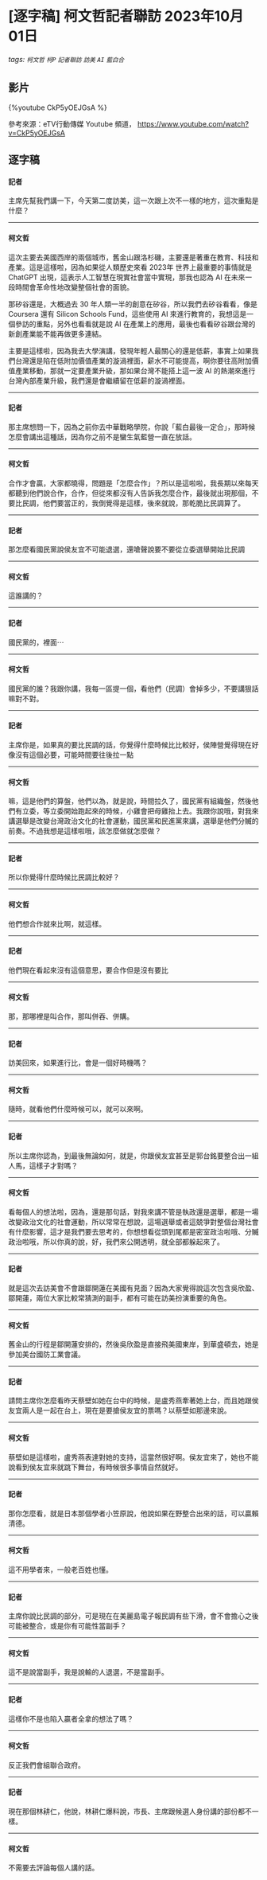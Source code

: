 # [逐字稿] 柯文哲記者聯訪 2023年10月01日

###### tags: `柯文哲` `柯P` `記者聯訪` `訪美` `AI` `藍白合`

## 影片

{%youtube CkP5yOEJGsA %}

參考來源：eTV行動傳媒 Youtube 頻道， https://www.youtube.com/watch?v=CkP5yOEJGsA

## 逐字稿

#### 記者

主席先幫我們講一下，今天第二度訪美，這一次跟上次不一樣的地方，這次重點是什麼？

---

#### 柯文哲

這次主要去美國西岸的兩個城市，舊金山跟洛杉磯，主要還是著重在教育、科技和產業。這是這樣啦，因為如果從人類歷史來看 2023年 世界上最重要的事情就是 ChatGPT 出現，這表示人工智慧在現實社會當中實現，那我也認為 AI 在未來一段時間會革命性地改變整個社會的面貌。

那矽谷還是，大概過去 30 年人類一半的創意在矽谷，所以我們去矽谷看看，像是 Coursera 還有 Silicon Schools Fund，這些使用 AI 來進行教育的，我想這是一個參訪的重點，另外也看看就是說 AI 在產業上的應用，最後也看看矽谷跟台灣的新創產業能不能再做更多連結。

主要是這樣啦，因為我去大學演講，發現年輕人最關心的還是低薪，事實上如果我們台灣還是陷在低附加價值產業的漩渦裡面，薪水不可能提高，啊你要往高附加價值產業移動，那就一定要產業升級，那如果台灣不能搭上這一波 AI 的熱潮來進行台灣內部產業升級，我們還是會繼續留在低薪的漩渦裡面。

---

#### 記者 

那主席想問一下，因為之前你去中華戰略學院，你說「藍白最後一定合」，那時候怎麼會講出這種話，因為你之前不是蠻生氣藍營一直在放話。

---

#### 柯文哲

合作才會贏，大家都曉得，問題是「怎麼合作」？所以是這啦啦，我長期以來每天都聽到他們說合作，合作，但從來都沒有人告訴我怎麼合作，最後就出現那個，不要比民調，他們要當正的，我倒覺得是這樣，後來就說，那乾脆比民調算了。

---

#### 記者 

那怎麼看國民黨說侯友宜不可能退選，還嗆聲說要不要從立委選舉開始比民調

---

#### 柯文哲

這誰講的？

---

#### 記者

國民黨的，裡面⋯

---

#### 柯文哲

國民黨的誰？我跟你講，我每一區提一個，看他們（民調）會掉多少，不要講狠話嘛對不對。

---

#### 記者

主席你是，如果真的要比民調的話，你覺得什麼時候比比較好，侯陣營覺得現在好像沒有這個必要，可能時間要往後拉一點


---

#### 柯文哲

嘛，這是他們的算盤，他們以為，就是說，時間拉久了，國民黨有組織盤，然後他們有立委，等立委開始跑起來的時候，小雞會把母雞抬上去。我跟你說哦，對我來講選舉是改變台灣政治文化的社會運動，國民黨和民進黨來講，選舉是他們分贓的前奏。不過我想是這樣啦哦，該怎麼做就怎麼做？

---

#### 記者

所以你覺得什麼時候比民調比較好？

---

#### 柯文哲

他們想合作就來比啊，就這樣。

---

#### 記者

他們現在看起來沒有這個意思，要合作但是沒有要比

---

#### 柯文哲

那，那哪裡是叫合作，那叫併吞、併購。


---

#### 記者

訪美回來，如果進行比，會是一個好時機嗎？

---

#### 柯文哲

隨時，就看他們什麼時候可以，就可以來啊。

---

#### 記者

所以主席你認為，到最後無論如何，就是，你跟侯友宜甚至是郭台銘要整合出一組人馬，這樣子才對嗎？

---

#### 柯文哲

看每個人的想法啦，因為，還是那句話，對我來講不管是執政還是選舉，都是一場改變政治文化的社會運動，所以常常在想說，這場選舉或者這兢爭對整個台灣社會有什麼影響，這才是我們要去思考的，你想想看從頭到尾都是密室政治啦哦、分贓政治啦哦，所以你真的說，好，我們來公開透明，就全部都躲起來了。

---

#### 記者

就是這次去訪美會不會跟鄒開蓮在美國有見面？因為大家覺得說這次包含吳欣盈、鄒開蓮，兩位大家比較常猜測的副手，都有可能在訪美扮演重要的角色。

---

#### 柯文哲

舊金山的行程是鄒開蓮安排的，然後吳欣盈是直接飛美國東岸，到華盛頓去，她是參加美台國防工業會議。

---

#### 記者

請問主席你怎麼看昨天蔡壁如她在台中的時候，是盧秀燕牽著她上台，而且她跟侯友宜兩人是一起在台上，現在是要搶侯友宜的票嗎？以蔡壁如那邊來說。

---

#### 柯文哲

蔡壁如是這樣啦，盧秀燕表達對她的支持，這當然很好啊。侯友宜來了，她也不能說看到侯友宜來就跳下舞台，有時候很多事情自然就好。

---

#### 記者

那你怎麼看，就是日本那個學者小笠原說，他說如果在野整合出來的話，可以贏賴清德。

---

#### 柯文哲

這不用學者來，一般老百姓也懂。

---

#### 記者

主席你說比民調的部分，可是現在在美麗島電子報民調有些下滑，會不會擔心之後可能被整合，或是你有可能性當副手？

---

#### 柯文哲

這不是說當副手，我是說輸的人退選，不是當副手。

---

#### 記者

這樣你不是也陷入贏者全拿的想法了嗎？

---

#### 柯文哲

反正我們會組聯合政府。

---

#### 記者

現在那個林耕仁，他說，林耕仁爆料說，市長、主席跟候選人身份講的部份都不一樣。

---

#### 柯文哲

不需要去評論每個人講的話。
